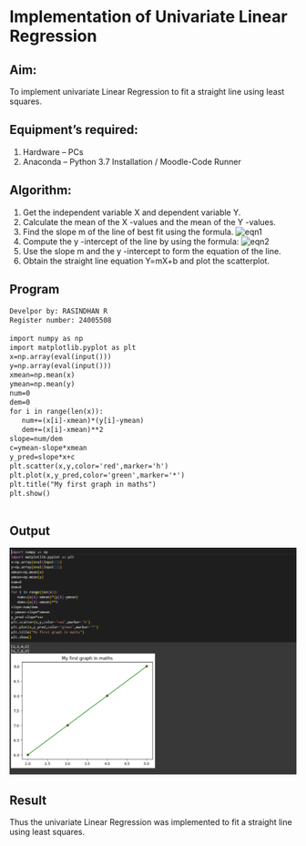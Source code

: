 # Implementation of Univariate Linear Regression
## Aim:
To implement univariate Linear Regression to fit a straight line using least squares.
## Equipment’s required:
1.	Hardware – PCs
2.	Anaconda – Python 3.7 Installation / Moodle-Code Runner
## Algorithm:
1.	Get the independent variable X and dependent variable Y.
2.	Calculate the mean of the X -values and the mean of the Y -values.
3.	Find the slope m of the line of best fit using the formula.
 ![eqn1](./eq1.jpg)
4.	Compute the y -intercept of the line by using the formula:
![eqn2](./eq2.jpg)  
5.	Use the slope m and the y -intercept to form the equation of the line.
6.	Obtain the straight line equation Y=mX+b and plot the scatterplot.
## Program
```
Develpor by: RASINDHAN R
Register number: 24005508

import numpy as np
import matplotlib.pyplot as plt
x=np.array(eval(input()))
y=np.array(eval(input()))
xmean=np.mean(x)
ymean=np.mean(y)
num=0
dem=0
for i in range(len(x)):
   num+=(x[i]-xmean)*(y[i]-ymean)
   dem+=(x[i]-xmean)**2
slope=num/dem
c=ymean-slope*xmean
y_pred=slope*x+c
plt.scatter(x,y,color='red',marker='h')
plt.plot(x,y_pred,color='green',marker='*')
plt.title("My first graph in maths")
plt.show()


```
## Output
![Output](exp-09.png)

## Result
Thus the univariate Linear Regression was implemented to fit a straight line using least squares.
